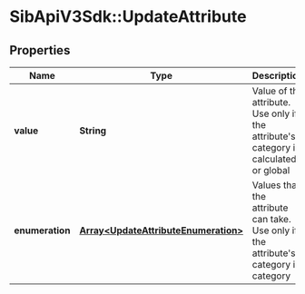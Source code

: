 # SibApiV3Sdk::UpdateAttribute

## Properties
Name | Type | Description | Notes
------------ | ------------- | ------------- | -------------
**value** | **String** | Value of the attribute. Use only if the attribute&#39;s category is calculated or global | [optional] 
**enumeration** | [**Array&lt;UpdateAttributeEnumeration&gt;**](UpdateAttributeEnumeration.md) | Values that the attribute can take. Use only if the attribute&#39;s category is category | [optional] 


